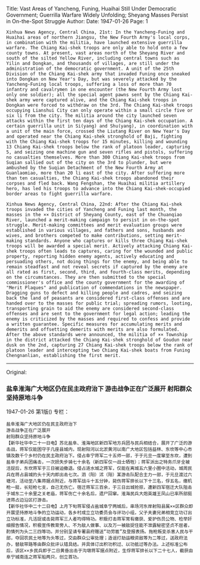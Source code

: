 Title: Vast Areas of Yancheng, Funing, Huaihai Still Under Democratic Government; Guerrilla Warfare Widely Unfolding; Sheyang Masses Persist in On-the-Spot Struggle
Author:
Date: 1947-01-26
Page: 1

    Xinhua News Agency, Central China, 21st: In the Yancheng-Funing and Huaihai areas of northern Jiangsu, the New Fourth Army's local corps, in combination with the militia, have launched extensive guerrilla warfare. The Chiang Kai-shek troops are only able to hold onto a few county towns. At present, vast areas north of the Sheyang River and south of the silted Yellow River, including central towns such as Yilin and Dongkan, and thousands of villages, are still under the administration of the democratic government. A unit of the 25th Division of the Chiang Kai-shek army that invaded Funing once sneaked into Dongkan on New Year's Day, but was severely attacked by the Yancheng-Funing local troops, suffering a loss of more than 70 infantry and cavalrymen in one encounter (the New Fourth Army lost only one soldier); all the special agent pawns sent by the Chiang Kai-shek army were captured alive, and the Chiang Kai-shek troops in Dongkan were forced to withdraw on the 3rd. The Chiang Kai-shek troops occupying Lianshui City can only operate within a small circle five or six li from the city. The militia around the city launched seven attacks within the first ten days of the Chiang Kai-shek occupation. A certain guerrilla unit in Si(yang) and Shu(yang), in coordination with a unit of the main force, crossed the Liutang River on New Year's Day and operated near the Chiang Kai-shek stronghold of Baji, fighting with the Chiang Kai-shek troops for 15 minutes, killing and wounding 13 Chiang Kai-shek troops below the rank of platoon leader, capturing 5, and seizing one machine gun and seven rifles and pistols, suffering no casualties themselves. More than 300 Chiang Kai-shek troops from Suqian sallied out of the city on the 3rd to plunder, but were ambushed by the Suqian Detachment of the New Fourth Army at Guanlaomiao, more than 20 li east of the city. After suffering more than ten casualties, the Chiang Kai-shek troops abandoned their corpses and fled back. Wang Fengshan, the Huaihai militia artillery hero, has led his troops to advance into the Chiang Kai-shek-occupied border areas to fight guerrilla warfare.

    Xinhua News Agency, Central China, 22nd: After the Chiang Kai-shek troops invaded the cities of Yancheng and Funing last month, the masses in the ×× District of Sheyang County, east of the Chuanqiao River, launched a merit-making campaign to persist in on-the-spot struggle. Merit-making committees and merit evaluation groups were established in various villages, and fathers and sons, husbands and wives, and brothers competed to make contributions, setting merit-making standards. Anyone who captures or kills three Chiang Kai-shek troops will be awarded a special merit. Actively attacking Chiang Kai-shek troops often leads to captures, caring for the wounded and public property, reporting hidden enemy agents, actively educating and persuading others, not doing things for the enemy, and being able to remain steadfast and not reveal secrets if captured by the enemy are all rated as first, second, third, and fourth-class merits, depending on the circumstances. They are then submitted to the special commissioner's office and the county government for the awarding of "Merit Plaques" and publication of commendations in the newspaper. Dragging guns to defect and killing people and cadres, and seizing back the land of peasants are considered first-class offenses and are handed over to the masses for public trial; spreading rumors, looting, transporting grain to aid the enemy are considered second-class offenses and are sent to the government for legal action; leading the enemy is criticized by the masses and required to confess and provide a written guarantee. Specific measures for accumulating merits and demerits and offsetting demerits with merits are also formulated. After the above standards were announced, the militia of ×× Township in the district attacked the Chiang Kai-shek stronghold of Goudun near dusk on the 2nd, capturing 27 Chiang Kai-shek troops below the rank of platoon leader and intercepting two Chiang Kai-shek boats from Funing Chengnanlian, establishing the first merit.



<hr /> 

Original: 


### 盐阜淮海广大地区仍在民主政府治下  游击战争正在广泛展开  射阳群众坚持原地斗争

1947-01-26
第1版()
专栏：

    盐阜淮海广大地区仍在民主政府治下
    游击战争正在广泛展开
    射阳群众坚持原地斗争
    【新华社华中二十一日电】苏北盐阜、淮海地区新四军地方兵团与民兵相结合，展开了广泛的游击战，蒋军仅能困守于几座县城内，现射阳河以北淤黄河以南广大地区包括益林、东坎等中心市镇及数千个乡村仍在民主政府治下。侵占阜宁蒋军二十五师一部，于于元旦一度窜至东坎，遭到盐阜子弟兵团痛击，一次损失步骑七十余名（新四军仅一战士牺牲）；蒋军派出之特务爪牙全被活捉后，东坎蒋军于三日被迫撤退。侵占涟水城之蒋军，仅能在离城五六里小圈中活动，城周民兵在蒋占县城的头十天内即出击七次。泗（阳）沭（阳）某游击队配合主力一部，于元旦渡过六塘河，活动至八集蒋据点附近，与蒋军战斗十五分钟，毙伤蒋军排长以下十三名，俘五名，缴机枪一挺，长短枪七支，自己无伤亡。宿迁蒋军三百余，于三日出城抢掠，遭新四军宿迁大队阻击于城东二十余里之关老庙，蒋军伤亡十余名后，遗尸回窜。淮海民兵大炮英雄王凤山已率所部挺进蒋占边沿区打游击。
    【新华社华中二十二日电】上月下旬蒋军侵占盐城阜宁两城后，串场河东岸射阳县属××区群众即开展坚持原地斗争的立功运动，各乡村成立立功委员会与评功小组，父子夫妻兄弟相竞立功订出立功标准，凡活捉或击毙蒋军三人者均得特功。积极打击蒋军常有缴获、爱护伤员公物、检举奸细报告情况，积极宣传教育旁人、不为敌人做事、以及万一被敌捉住能不泄露秘密坚贞不屈者，酌情列为头二三四等功。并分别呈请专署县府赠送“功劳匾”及登报表扬。拖枪叛变杀害人民与干部，夺回农民土地等为头等过，交由群众公审处理；造谣打劫运粮资敌等为二等过，送政府法办，替敌带路等由群众批评认错具结。并具体订出积功积过、以功抵过等办法。上述标准公布后，该区××乡民兵即于二日黄昏出击于沟墩蒋军据点附近，生俘蒋军排长以下二十七人，截获由阜宁城南连之蒋军船两只，创立首功。
